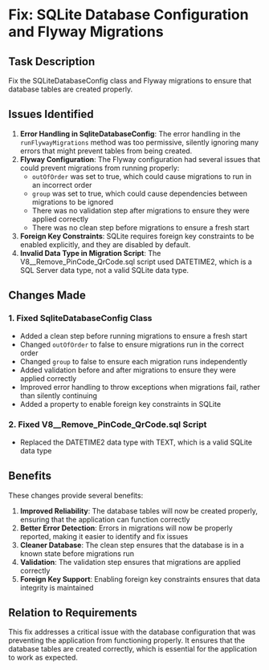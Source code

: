 # Fix: SQLite Database Configuration and Flyway Migrations

## Task Description
Fix the SQLiteDatabaseConfig class and Flyway migrations to ensure that database tables are created properly.

## Issues Identified
1. **Error Handling in SqliteDatabaseConfig**: The error handling in the `runFlywayMigrations` method was too permissive, silently ignoring many errors that might prevent tables from being created.
2. **Flyway Configuration**: The Flyway configuration had several issues that could prevent migrations from running properly:
   - `outOfOrder` was set to true, which could cause migrations to run in an incorrect order
   - `group` was set to true, which could cause dependencies between migrations to be ignored
   - There was no validation step after migrations to ensure they were applied correctly
   - There was no clean step before migrations to ensure a fresh start
3. **Foreign Key Constraints**: SQLite requires foreign key constraints to be enabled explicitly, and they are disabled by default.
4. **Invalid Data Type in Migration Script**: The V8__Remove_PinCode_QrCode.sql script used DATETIME2, which is a SQL Server data type, not a valid SQLite data type.

## Changes Made

### 1. Fixed SqliteDatabaseConfig Class
- Added a clean step before running migrations to ensure a fresh start
- Changed `outOfOrder` to false to ensure migrations run in the correct order
- Changed `group` to false to ensure each migration runs independently
- Added validation before and after migrations to ensure they were applied correctly
- Improved error handling to throw exceptions when migrations fail, rather than silently continuing
- Added a property to enable foreign key constraints in SQLite

### 2. Fixed V8__Remove_PinCode_QrCode.sql Script
- Replaced the DATETIME2 data type with TEXT, which is a valid SQLite data type

## Benefits
These changes provide several benefits:
1. **Improved Reliability**: The database tables will now be created properly, ensuring that the application can function correctly
2. **Better Error Detection**: Errors in migrations will now be properly reported, making it easier to identify and fix issues
3. **Cleaner Database**: The clean step ensures that the database is in a known state before migrations run
4. **Validation**: The validation step ensures that migrations are applied correctly
5. **Foreign Key Support**: Enabling foreign key constraints ensures that data integrity is maintained

## Relation to Requirements
This fix addresses a critical issue with the database configuration that was preventing the application from functioning properly. It ensures that the database tables are created correctly, which is essential for the application to work as expected.